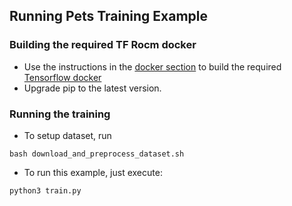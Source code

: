 ## Running Pets Training Example

### Building the required TF Rocm docker

* Use the instructions in the [docker section](https://github.com/ROCm/rocAL/docker) to build the required [Tensorflow docker](https://github.com/ROCm/rocAL/docker/rocal-with-tensorflow.dockerfile)
* Upgrade pip to the latest version.

### Running the training

* To setup dataset, run

```shell
bash download_and_preprocess_dataset.sh
```

* To run this example, just execute:

```shell
python3 train.py
```
